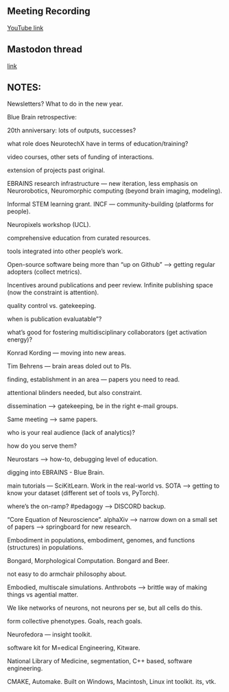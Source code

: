## Meeting Recording

[YouTube link](https://youtu.be/nPsPL-NN_i0?si=Q_WaIPispLY1jHaB)

## Mastodon thread

[link](https://neuromatch.social/@OREL/113653469061058947)

## NOTES:
Newsletters? What to do in the new year.


Blue Brain retrospective:

20th anniversary: lots of outputs, successes?

what role does NeurotechX have in terms of education/training?

video courses, other sets of funding of interactions.

extension of projects past original.


EBRAINS research infrastructure — new iteration, less emphasis on Neurorobotics, Neuromorphic computing (beyond brain imaging, modeling).


Informal STEM learning grant. INCF — community-building (platforms for people).

Neuropixels workshop (UCL).

comprehensive education from curated resources.

tools integrated into other people’s work.


Open-source software being more than “up on Github” —> getting regular adopters (collect metrics).


Incentives around publications and peer review. Infinite publishing space (now the constraint is attention).

quality control vs. gatekeeping.

when is publication evaluatable”?

what’s good for fostering multidisciplinary collaborators (get activation energy)?

Konrad Kording — moving into new areas. 


Tim Behrens — brain areas doled out to PIs.

finding, establishment in an area — papers you need to read.

attentional blinders needed, but also constraint.

dissemination —> gatekeeping, be in the right e-mail groups.


Same meeting —> same papers.

who is your real audience (lack of analytics)?

how do you serve them?


Neurostars —> how-to, debugging level of education.

digging into EBRAINS - Blue Brain.

main tutorials — SciKitLearn. Work in the real-world vs. SOTA —> getting to know your dataset (different set of tools vs, PyTorch).

where’s the on-ramp? #pedagogy —> DISCORD backup.

“Core Equation of Neuroscience”. alphaXiv —> narrow down on a small set of papers —> springboard for new research.


Embodiment in populations, embodiment, genomes, and functions (structures) in populations.

Bongard, Morphological Computation. Bongard and Beer.

not easy to do armchair philosophy about.

Embodied, multiscale simulations. Anthrobots —> brittle way of making things vs agential matter.


We like networks of neurons, not neurons per se, but all cells do this.

form collective phenotypes. Goals, reach goals.

Neurofedora — insight toolkit.

software kit for M=edical Engineering, Kitware.

National Library of Medicine, segmentation, C++ based, software engineering.

CMAKE, Automake. Built on Windows, Macintosh, Linux int toolkit. its, vtk.
